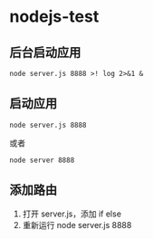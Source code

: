 # nodejs-test
## 后台启动应用
```
node server.js 8888 >! log 2>&1 &
```
## 启动应用
```
node server.js 8888
```
或者
```
node server 8888
```
## 添加路由
1. 打开 server.js，添加 if else
2. 重新运行 node server.js 8888
